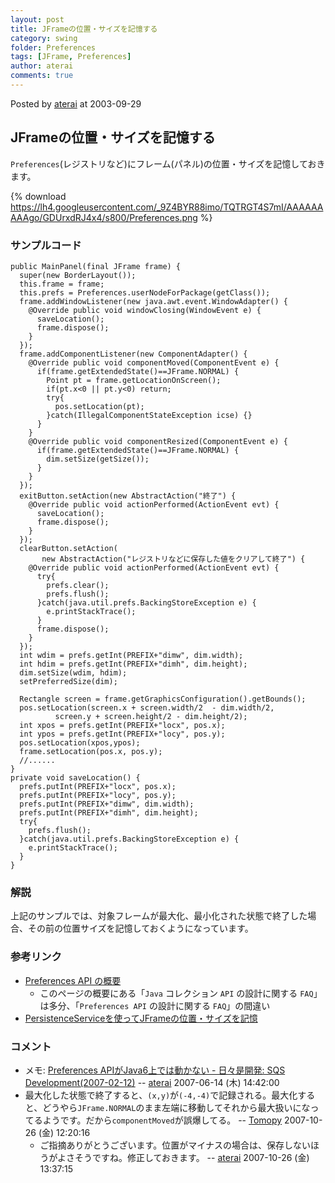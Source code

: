 ```yaml
---
layout: post
title: JFrameの位置・サイズを記憶する
category: swing
folder: Preferences
tags: [JFrame, Preferences]
author: aterai
comments: true
---
```


Posted by [aterai](http://terai.xrea.jp/aterai.html) at 2003-09-29

## JFrameの位置・サイズを記憶する
`Preferences`(レジストリなど)にフレーム(パネル)の位置・サイズを記憶しておきます。


{% download https://lh4.googleusercontent.com/_9Z4BYR88imo/TQTRGT4S7mI/AAAAAAAAAgo/GDUrxdRJ4x4/s800/Preferences.png %}

### サンプルコード
<pre class="prettyprint"><code>public MainPanel(final JFrame frame) {
  super(new BorderLayout());
  this.frame = frame;
  this.prefs = Preferences.userNodeForPackage(getClass());
  frame.addWindowListener(new java.awt.event.WindowAdapter() {
    @Override public void windowClosing(WindowEvent e) {
      saveLocation();
      frame.dispose();
    }
  });
  frame.addComponentListener(new ComponentAdapter() {
    @Override public void componentMoved(ComponentEvent e) {
      if(frame.getExtendedState()==JFrame.NORMAL) {
        Point pt = frame.getLocationOnScreen();
        if(pt.x&lt;0 || pt.y&lt;0) return;
        try{
          pos.setLocation(pt);
        }catch(IllegalComponentStateException icse) {}
      }
    }
    @Override public void componentResized(ComponentEvent e) {
      if(frame.getExtendedState()==JFrame.NORMAL) {
        dim.setSize(getSize());
      }
    }
  });
  exitButton.setAction(new AbstractAction("終了") {
    @Override public void actionPerformed(ActionEvent evt) {
      saveLocation();
      frame.dispose();
    }
  });
  clearButton.setAction(
       new AbstractAction("レジストリなどに保存した値をクリアして終了") {
    @Override public void actionPerformed(ActionEvent evt) {
      try{
        prefs.clear();
        prefs.flush();
      }catch(java.util.prefs.BackingStoreException e) {
        e.printStackTrace();
      }
      frame.dispose();
    }
  });
  int wdim = prefs.getInt(PREFIX+"dimw", dim.width);
  int hdim = prefs.getInt(PREFIX+"dimh", dim.height);
  dim.setSize(wdim, hdim);
  setPreferredSize(dim);

  Rectangle screen = frame.getGraphicsConfiguration().getBounds();
  pos.setLocation(screen.x + screen.width/2  - dim.width/2,
          screen.y + screen.height/2 - dim.height/2);
  int xpos = prefs.getInt(PREFIX+"locx", pos.x);
  int ypos = prefs.getInt(PREFIX+"locy", pos.y);
  pos.setLocation(xpos,ypos);
  frame.setLocation(pos.x, pos.y);
  //......
}
private void saveLocation() {
  prefs.putInt(PREFIX+"locx", pos.x);
  prefs.putInt(PREFIX+"locy", pos.y);
  prefs.putInt(PREFIX+"dimw", dim.width);
  prefs.putInt(PREFIX+"dimh", dim.height);
  try{
    prefs.flush();
  }catch(java.util.prefs.BackingStoreException e) {
    e.printStackTrace();
  }
}
</code></pre>

### 解説
上記のサンプルでは、対象フレームが最大化、最小化された状態で終了した場合、その前の位置サイズを記憶しておくようになっています。

### 参考リンク
- [Preferences API の概要](http://docs.oracle.com/javase/jp/6/technotes/guides/preferences/overview.html)
    - このページの概要にある「`Java` コレクション `API` の設計に関する `FAQ`」は多分、「`Preferences API` の設計に関する `FAQ`」の間違い
- [PersistenceServiceを使ってJFrameの位置・サイズを記憶](http://terai.xrea.jp/Swing/PersistenceService.html)

<!-- dummy comment line for breaking list -->

### コメント
- メモ: [Preferences APIがJava6上では動かない - 日々是開発: SQS Development(2007-02-12)](http://sqs.cmr.sfc.keio.ac.jp/tdiary/20070212.html#p01) -- [aterai](http://terai.xrea.jp/aterai.html) 2007-06-14 (木) 14:42:00
- 最大化した状態で終了すると、`(x,y)`が`(-4,-4)`で記録される。最大化すると、どうやら`JFrame.NORMAL`のまま左端に移動してそれから最大扱いになってるようです。だから`componentMoved`が誤爆してる。 -- [Tomopy](http://terai.xrea.jp/Tomopy.html) 2007-10-26 (金) 12:20:16
    - ご指摘ありがとうございます。位置がマイナスの場合は、保存しないほうがよさそうですね。修正しておきます。 -- [aterai](http://terai.xrea.jp/aterai.html) 2007-10-26 (金) 13:37:15

<!-- dummy comment line for breaking list -->

